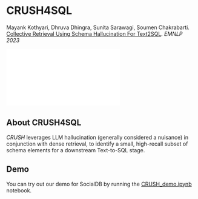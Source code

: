 # CRUSH4SQL
Mayank Kothyari, Dhruva Dhingra, Sunita Sarawagi, Soumen Chakrabarti.
[Collective Retrieval Using Schema Hallucination For Text2SQL](https://arxiv.org/abs/2311.01173). *EMNLP 2023*

![Figure Not Found](crush4sql.pdf)

## About CRUSH4SQL
*CRUSH* leverages LLM hallucination (generally considered a nuisance) in conjunction with dense retrieval, to identify a small, high-recall subset of schema elements for a downstream Text-to-SQL stage.

## Demo
You can try out our demo for SocialDB by running the [CRUSH_demo.ipynb](demo/CRUSH_demo.ipynb) notebook.